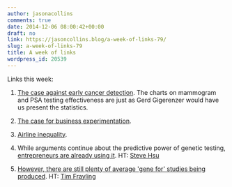 ```yaml
---
author: jasonacollins
comments: true
date: 2014-12-06 08:00:42+00:00
draft: no
link: https://jasoncollins.blog/a-week-of-links-79/
slug: a-week-of-links-79
title: A week of links
wordpress_id: 20539
---
```


Links this week:






	
  1. [The case against early cancer detection](http://fivethirtyeight.com/features/the-case-against-early-cancer-detection/). The charts on mammogram and PSA testing effectiveness are just as Gerd Gigerenzer would have us present the statistics.

	
  2. [The case for business experimentation](https://hbr.org/2014/12/the-discipline-of-business-experimentation).

	
  3. [Airline inequality](http://offsettingbehaviour.blogspot.com.au/2014/12/air-gini.html).

	
  4. While arguments continue about the predictive power of genetic testing, [entrepreneurs are already using it](http://news.nationalgeographic.com/news/2014/10/141015-better-beef-genetics-science-agriculture-environment-ngfood/). HT: [Steve Hsu](http://infoproc.blogspot.com.au/2014/12/cows-clones-and-genomic-selection.html)

	
  5. [However, there are still plenty of average 'gene for' studies being produced](http://researchtheheadlines.org/2014/11/28/single-or-romantically-involved-dont-blame-the-happy-gene/). HT: [Tim Frayling](https://twitter.com/timfrayling)


